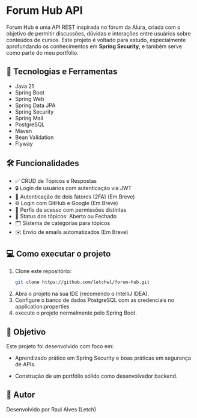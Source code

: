 # Forum Hub API

Forum Hub é uma API REST inspirada no fórum da Alura, criada com o objetivo de permitir discussões, dúvidas e interações entre usuários sobre conteúdos de cursos. Este projeto é voltado para estudo, especialmente aprofundando os conhecimentos em **Spring Security**, e também serve como parte do meu portfólio.

## 🚀 Tecnologias e Ferramentas

- Java 21  
- Spring Boot  
- Spring Web  
- Spring Data JPA  
- Spring Security  
- Spring Mail  
- PostgreSQL  
- Maven  
- Bean Validation  
- Flyway  

## 🛠️ Funcionalidades

- ✅ CRUD de Tópicos e Respostas  
- 🔒 Login de usuários com autenticação via JWT  
- 🔐 Autenticação de dois fatores (2FA) (Em Breve)
- 🌐 Login com GitHub e Google (Em Breve)
- 👥 Perfis de acesso com permissões distintas  
- 📌 Status dos tópicos: Aberto ou Fechado  
- 🗂️ Sistema de categorias para tópicos  
- ✉️ Envio de emails automatizados (Em Breve)

## 💻 Como executar o projeto

1. Clone este repositório:
   ```bash
   git clone https://github.com/letchwl/forum-hub.git
   
2. Abra o projeto na sua IDE (recomendo o IntelliJ IDEA).
3. Configure o banco de dados PostgreSQL com as credenciais no application.properties
4. execute o projeto normalmente pelo Spring Boot.

## 🎯 Objetivo
Este projeto foi desenvolvido com foco em:

- Aprendizado prático em Spring Security e boas práticas em segurança de APIs.

- Construção de um portfólio sólido como desenvolvedor backend.

## 👤 Autor
Desenvolvido por Raul Alves (Letch)
